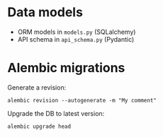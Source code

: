 # Data models

* ORM models in `models.py` (SQLalchemy)
* API schema in `api_schema.py` (Pydantic)

# Alembic migrations

Generate a revision:

```shell
alembic revision --autogenerate -m "My comment"
```

Upgrade the DB to latest version:

```shell
alembic upgrade head
```

